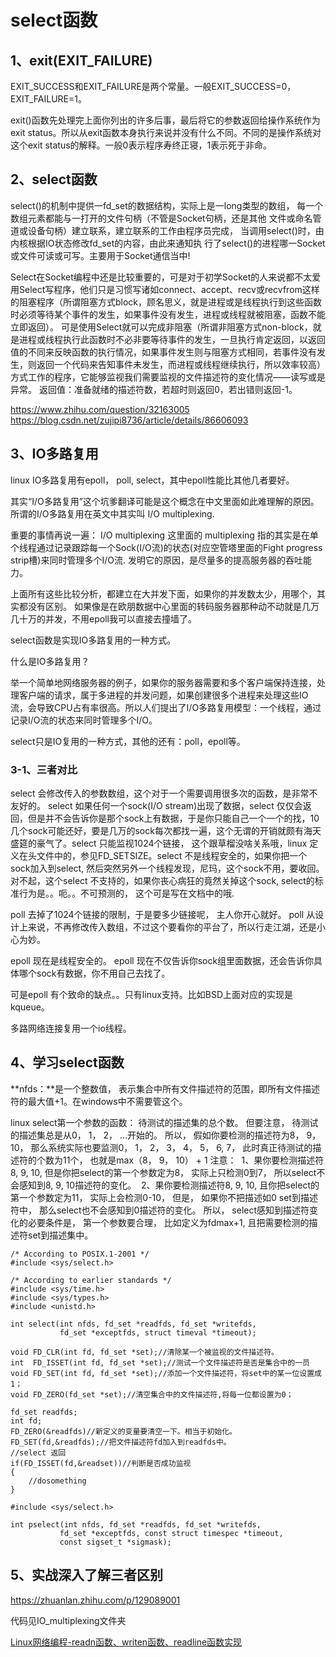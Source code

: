 # select函数

## 1、exit(EXIT_FAILURE)
EXIT_SUCCESS和EXIT_FAILURE是两个常量。一般EXIT_SUCCESS=0，EXIT_FAILURE=1。

exit()函数先处理完上面你列出的许多后事，最后将它的参数返回给操作系统作为exit status。所以从exit函数本身执行来说并没有什么不同。不同的是操作系统对这个exit status的解释。一般0表示程序寿终正寝，1表示死于非命。

## 2、select函数
select()的机制中提供一fd_set的数据结构，实际上是一long类型的数组， 每一个数组元素都能与一打开的文件句柄（不管是Socket句柄，还是其他 文件或命名管道或设备句柄）建立联系，建立联系的工作由程序员完成， 当调用select()时，由内核根据IO状态修改fd_set的内容，由此来通知执 行了select()的进程哪一Socket或文件可读或可写。主要用于Socket通信当中!

Select在Socket编程中还是比较重要的，可是对于初学Socket的人来说都不太爱用Select写程序，他们只是习惯写诸如connect、accept、recv或recvfrom这样的阻塞程序（所谓阻塞方式block，顾名思义，就是进程或是线程执行到这些函数时必须等待某个事件的发生，如果事件没有发生，进程或线程就被阻塞，函数不能立即返回）。
可是使用Select就可以完成非阻塞（所谓非阻塞方式non-block，就是进程或线程执行此函数时不必非要等待事件的发生，一旦执行肯定返回，以返回值的不同来反映函数的执行情况，如果事件发生则与阻塞方式相同，若事件没有发生，则返回一个代码来告知事件未发生，而进程或线程继续执行，所以效率较高）方式工作的程序，它能够监视我们需要监视的文件描述符的变化情况——读写或是异常。
返回值：准备就绪的描述符数，若超时则返回0，若出错则返回-1。


https://www.zhihu.com/question/32163005
https://blog.csdn.net/zujipi8736/article/details/86606093

## 3、IO多路复用
linux IO多路复用有epoll， poll, select，其中epoll性能比其他几者要好。

其实“I/O多路复用”这个坑爹翻译可能是这个概念在中文里面如此难理解的原因。所谓的I/O多路复用在英文中其实叫 I/O multiplexing. 

重要的事情再说一遍： I/O multiplexing 这里面的 multiplexing 指的其实是在单个线程通过记录跟踪每一个Sock(I/O流)的状态(对应空管塔里面的Fight progress strip槽)来同时管理多个I/O流. 发明它的原因，是尽量多的提高服务器的吞吐能力。

上面所有这些比较分析，都建立在大并发下面，如果你的并发数太少，用哪个，其实都没有区别。 如果像是在欧朋数据中心里面的转码服务器那种动不动就是几万几十万的并发，不用epoll我可以直接去撞墙了。

select函数是实现IO多路复用的一种方式。

什么是IO多路复用？

举一个简单地网络服务器的例子，如果你的服务器需要和多个客户端保持连接，处理客户端的请求，属于多进程的并发问题，如果创建很多个进程来处理这些IO流，会导致CPU占有率很高。所以人们提出了I/O多路复用模型：一个线程，通过记录I/O流的状态来同时管理多个I/O。

select只是IO复用的一种方式，其他的还有：poll，epoll等。

### 3-1、三者对比
select 会修改传入的参数数组，这个对于一个需要调用很多次的函数，是非常不友好的。 select 如果任何一个sock(I/O stream)出现了数据，select 仅仅会返回，但是并不会告诉你是那个sock上有数据，于是你只能自己一个一个的找，10几个sock可能还好，要是几万的sock每次都找一遍，这个无谓的开销就颇有海天盛筵的豪气了。select 只能监视1024个链接， 这个跟草榴没啥关系哦，linux 定义在头文件中的，参见FD_SETSIZE。select 不是线程安全的，如果你把一个sock加入到select, 然后突然另外一个线程发现，尼玛，这个sock不用，要收回。对不起，这个select 不支持的，如果你丧心病狂的竟然关掉这个sock, select的标准行为是。。呃。。不可预测的， 这个可是写在文档中的哦.

poll 去掉了1024个链接的限制，于是要多少链接呢， 主人你开心就好。
poll 从设计上来说，不再修改传入数组，不过这个要看你的平台了，所以行走江湖，还是小心为妙。

epoll 现在是线程安全的。
epoll 现在不仅告诉你sock组里面数据，还会告诉你具体哪个sock有数据，你不用自己去找了。

可是epoll 有个致命的缺点。。只有linux支持。比如BSD上面对应的实现是kqueue。

多路网络连接复用一个io线程。

## 4、学习select函数
**nfds：**是一个整数值， 表示集合中所有文件描述符的范围，即所有文件描述符的最大值+1。在windows中不需要管这个。

linux select第一个参数的函数： 待测试的描述集的总个数。 但要注意， 待测试的描述集总是从0， 1， 2， …开始的。 所以， 假如你要检测的描述符为8， 9， 10， 那么系统实际也要监测0， 1， 2， 3， 4， 5， 6, 7， 此时真正待测试的描述符的个数为11个， 也就是max（8， 9， 10） + 1
注意：
​ 1、果你要检测描述符8, 9, 10, 但是你把select的第一个参数定为8， 实际上只检测0到7， 所以select不会感知到8, 9, 10描述符的变化。
​ 2、果你要检测描述符8, 9, 10, 且你把select的第一个参数定为11， 实际上会检测0-10， 但是， 如果你不把描述如0 set到描述符中， 那么select也不会感知到0描述符的变化。
​ 所以， select感知到描述符变化的必要条件是， 第一个参数要合理， 比如定义为fdmax+1, 且把需要检测的描述符set到描述集中。

```
/* According to POSIX.1-2001 */
#include <sys/select.h>

/* According to earlier standards */
#include <sys/time.h>
#include <sys/types.h>
#include <unistd.h>

int select(int nfds, fd_set *readfds, fd_set *writefds,
           fd_set *exceptfds, struct timeval *timeout);

void FD_CLR(int fd, fd_set *set);//清除某一个被监视的文件描述符。
int  FD_ISSET(int fd, fd_set *set);//测试一个文件描述符是否是集合中的一员
void FD_SET(int fd, fd_set *set);//添加一个文件描述符，将set中的某一位设置成1；
void FD_ZERO(fd_set *set);//清空集合中的文件描述符,将每一位都设置为0；

fd_set readfds;
int fd;
FD_ZERO(&readfds)//新定义的变量要清空一下。相当于初始化。
FD_SET(fd,&readfds);//把文件描述符fd加入到readfds中。
//select 返回
if(FD_ISSET(fd,&readset))//判断是否成功监视
{
    //dosomething
}

#include <sys/select.h>

int pselect(int nfds, fd_set *readfds, fd_set *writefds,
           fd_set *exceptfds, const struct timespec *timeout,
           const sigset_t *sigmask);
```

## 5、实战深入了解三者区别
https://zhuanlan.zhihu.com/p/129089001

代码见IO_multiplexing文件夹

[Linux网络编程-readn函数、writen函数、readline函数实现](https://www.cnblogs.com/yongqiang/p/6145498.html)
